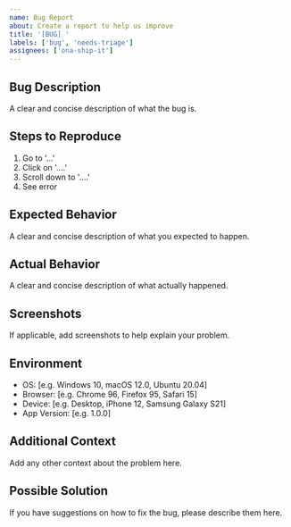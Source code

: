```yaml
---
name: Bug Report
about: Create a report to help us improve
title: '[BUG] '
labels: ['bug', 'needs-triage']
assignees: ['ona-ship-it']
---
```


## Bug Description
A clear and concise description of what the bug is.

## Steps to Reproduce
1. Go to '...'
2. Click on '....'
3. Scroll down to '....'
4. See error

## Expected Behavior
A clear and concise description of what you expected to happen.

## Actual Behavior
A clear and concise description of what actually happened.

## Screenshots
If applicable, add screenshots to help explain your problem.

## Environment
- OS: [e.g. Windows 10, macOS 12.0, Ubuntu 20.04]
- Browser: [e.g. Chrome 96, Firefox 95, Safari 15]
- Device: [e.g. Desktop, iPhone 12, Samsung Galaxy S21]
- App Version: [e.g. 1.0.0]

## Additional Context
Add any other context about the problem here.

## Possible Solution
If you have suggestions on how to fix the bug, please describe them here.